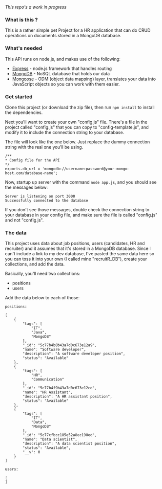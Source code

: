 *This repo's a work in progress*

### What is this ?

This is a rather simple pet Project for a HR application that can do CRUD operations on documents stored in a MongoDB database.


### What's needed

This API runs on node.js, and makes use of the following:

- [Express](https://github.com/visionmedia/express) - node.js framework that handles routing
- [MongoDB](http://mongodb.com) - NoSQL database that holds our data
- [Mongoose](http://mongoosejs.com/) - ODM (object data mapping) layer, translates your data into JavaScript objects so you can work with them easier.

### Get started

Clone this project (or download the zip file), then run ```npm install``` to install the dependencies.

Next you'll want to create your own "config.js" file. There's a file in the project called "config.js" that you can copy to "config-template.js", and modify it to include the connection string to your database.

The file will look like the one below. Just replace the dummy connection string with the real one you'll be using.


```
/**
* Config file for the API
*/
exports.db_url = 'mongodb://username:password@your-mongo-host.com/database-name';

```

Now, startup up server with the command `node app.js`, and you should see the messages below:

	Server is listening on port 3000
    Successfully connected to the database

If you don't see those messages, double check the connection string to your database in your config file, and make sure the file is called "config.js" and not "config.js".

### The data

This project uses data about job positions, users (candidates, HR and recruiter) and it assumes that it's stored in a MongoDB database. Since I can't include a link to my dev database, I've pasted the same data here so you can toss it into your own (I called mine "recruitR_DB"), create your collections, and add the data.

Basically, you'll need two collections:

- positions
- users

Add the data below to each of those:

```
positions:

[
    {
        "tags": [
            "IT",
            "Java",
            "MongoDB"
        ],
        "_id": "5c77b4b0b43a7d0c673e12a9",
        "name": "Software developer",
        "description": "A software developer position",
        "status": "Available"
    },
    {
        "tags": [
            "HR",
            "Communication"
        ],
        "_id": "5c77b4f9b43a7d0c673e12cd",
        "name": "HR Assistant",
        "description": "A HR assistant position",
        "status": "Available"
    },
    {
        "tags": [
            "IT",
            "Data",
            "MongoDB"
        ],
        "_id": "5c77cfbcc185e52a8ec198ed",
        "name": "Data scientist",
        "description": "A data scientist position",
        "status": "Available",
        "__v": 0
    }
]
```
```
users:

[
]
```